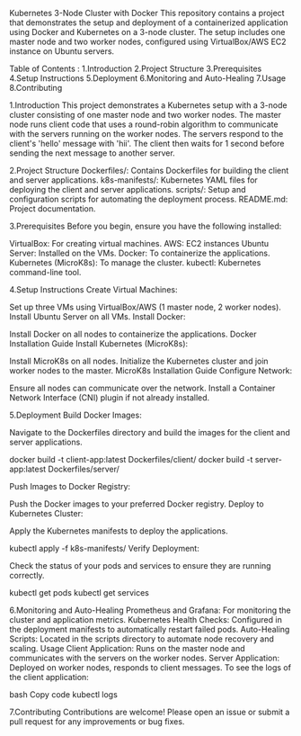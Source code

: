 Kubernetes 3-Node Cluster with Docker
This repository contains a project that demonstrates the setup and deployment of a containerized application using Docker and Kubernetes on a 3-node cluster. The setup includes one master node and two worker nodes, configured using VirtualBox/AWS EC2 instance on Ubuntu servers.

Table of Contents : 
1.Introduction
2.Project Structure
3.Prerequisites
4.Setup Instructions
5.Deployment
6.Monitoring and Auto-Healing
7.Usage
8.Contributing


1.Introduction
This project demonstrates a Kubernetes setup with a 3-node cluster consisting of one master node and two worker nodes. The master node runs client code that uses a round-robin algorithm to communicate with the servers running on the worker nodes. The servers respond to the client's 'hello' message with 'hii'. The client then waits for 1 second before sending the next message to another server.

2.Project Structure
Dockerfiles/: Contains Dockerfiles for building the client and server applications.
k8s-manifests/: Kubernetes YAML files for deploying the client and server applications.
scripts/: Setup and configuration scripts for automating the deployment process.
README.md: Project documentation.

3.Prerequisites
Before you begin, ensure you have the following installed:

VirtualBox: For creating virtual machines.
AWS: EC2 instances 
Ubuntu Server: Installed on the VMs.
Docker: To containerize the applications.
Kubernetes (MicroK8s): To manage the cluster.
kubectl: Kubernetes command-line tool.

4.Setup Instructions
Create Virtual Machines:

Set up three VMs using VirtualBox/AWS (1 master node, 2 worker nodes).
Install Ubuntu Server on all VMs.
Install Docker:

Install Docker on all nodes to containerize the applications.
Docker Installation Guide
Install Kubernetes (MicroK8s):

Install MicroK8s on all nodes.
Initialize the Kubernetes cluster and join worker nodes to the master.
MicroK8s Installation Guide
Configure Network:

Ensure all nodes can communicate over the network.
Install a Container Network Interface (CNI) plugin if not already installed.


5.Deployment
Build Docker Images:

Navigate to the Dockerfiles directory and build the images for the client and server applications.

docker build -t client-app:latest Dockerfiles/client/
docker build -t server-app:latest Dockerfiles/server/

Push Images to Docker Registry:

Push the Docker images to your preferred Docker registry.
Deploy to Kubernetes Cluster:

Apply the Kubernetes manifests to deploy the applications.

kubectl apply -f k8s-manifests/
Verify Deployment:

Check the status of your pods and services to ensure they are running correctly.

kubectl get pods
kubectl get services


6.Monitoring and Auto-Healing
Prometheus and Grafana: For monitoring the cluster and application metrics.
Kubernetes Health Checks: Configured in the deployment manifests to automatically restart failed pods.
Auto-Healing Scripts: Located in the scripts directory to automate node recovery and scaling.
Usage
Client Application: Runs on the master node and communicates with the servers on the worker nodes.
Server Application: Deployed on worker nodes, responds to client messages.
To see the logs of the client application:

bash
Copy code
kubectl logs <client-pod-name>


7.Contributing
Contributions are welcome! Please open an issue or submit a pull request for any improvements or bug fixes.
